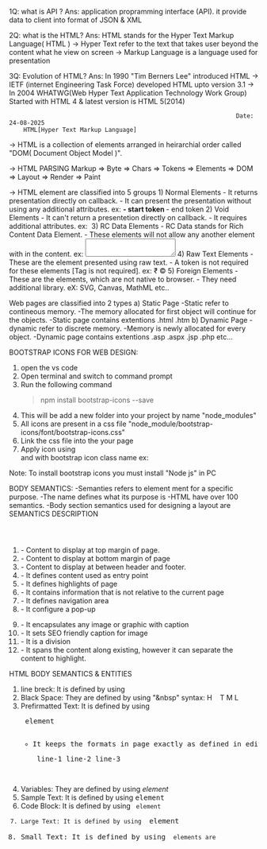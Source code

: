 1Q: what is API ?
Ans: application propramming interface (API). it provide data to client into format of JSON & XML

2Q: what is the HTML?
Ans: HTML stands for the Hyper Text Markup Language( HTML )
     -> Hyper Text refer to the text that takes user beyond the content what he view on screen
     -> Markup Language is a language used for  presentation

3Q: Evolution of HTML?
Ans: In 1990 "Tim Berners Lee" introduced HTML
    -> IETF (internet Engineering Task Force) developed HTML upto version 3.1
    -> In 2004 WHATWG(Web Hyper Text Application Technology Work Group) Started with HTML 4 & latest version is HTML 5(2014)

                                                                    Date: 24-08-2025
        HTML[Hyper Text Markup Language]
-> HTML is a collection of elements arranged in heirarchial order called "DOM( Document Object Model )".

-> HTML PARSING 
     Markup => Byte => Chars => Tokens => Elements => DOM => Layout => Render => Paint
     
-> HTML element are classified into 5 groups 
     1) Normal Elements
         - It returns presentation directly on callback.
         - It can present the presentation without using any additional attributes.
            ex: <b>  -  start token
                </b> -  end token
     2) Void Elements
         - It can't return a presentetion directly on callback.
         - It requires additional attributes.
            ex: <img>
     3) RC Data Elements
         - RC Data stands for Rich Content Data Element.
         - These elements will not allow any another element with in the content.
            ex: <textarea> </textarea>
     4) Raw Text Elements
         - These are the element presented using raw text.
         - A token is not required for these elements [Tag is not required].
            ex: &#8377;
                &copy;
     5) Foreign Elements
         - These are the elements, which are not native to browser.
         - They need additional library.
            eX: SVG, Canvas, MathML etc..

Web pages are classified into 2 types
   a) Static Page
      -Static refer to contineous memory.
      -The memory allocated for first object will continue for the objects.
      -Static page contains extentions
                .html
                .htm
   b) Dynamic Page
      -dynamic refer to discrete memory.
      -Memory is newly allocated for every object.
      -Dynamic page contains extentions 
                .asp
                .aspx
                .jsp
                .php etc...


BOOTSTRAP ICONS FOR WEB DESIGN:
   1) open the vs code
   2) Open terminal and switch to command prompt
   3) Run the following command
         >npm install bootstrap-icons  --save
   4) This will be add a new folder into your project by name "node_modules"
   5) All icons are present in a css file "node_module/bootstrap-icons/font/bootstrap-icons.css"
   6) Link the css file into the your page
         <head>
              <link rel="stylesheet" href="../node_module/bootstrap-icons/font/bootstrap-icons.css">
         </head>
   7) Apply icon using <div> and <span> with bootstrap icon class name
        ex: <div class="bi bi-house"></div>
        
Note: To install bootstrap icons you must install "Node js" in PC

BODY SEMANTICS:
 -Semanties refers to element ment for a specific purpose.
 -The name defines what its purpose is
 -HTML have over 100 semantics.
 -Body section semantics used for designing a layout are
       SEMANTICS                            DESCRIPTION
 1) <header></header>            -         Content to display at top margin of page.
 2) <footer></footer>            -         Content to display at bottom margin of page
 3) <section></section>          -         Content to display at between header and footer.
 4) <main></main>                -         It defines content used as entry point
 5) <article></article>          -         It defines highlights of page
 6) <aside></aside>              -         It contains information that is not relative to the current page
 7) <nav></nav>                  -         It defines navigation area
 8) <dialog></dialog>            -         It configure a pop-up
 9) <figure></figure>            -         It encapsulates any image or graphic with caption
 10) <figcaption></figcaption>   -         It sets SEO friendly caption for image
 11) <div></div>                 -         It is a division
 12) <span>                      -         It spans the content along existing, however it can separate the content to highlight.


HTML BODY SEMANTICS & ENTITIES
  1) line breck: It is defined by using <br>
  2) Black Space: They are defined by using "&nbsp"
       syntax: H &nbsp;&nbsp; T M L
  3) Prefirmatted Text: It is defined by using <pre> element
      - It keeps the formats in page exactly as defined in editor
       syntax: <pre>
                  line-1
                  line-2
                  line-3
               </pre>
  4) Variables: They  are defined by using <var> element
  5) Sample Text: It is defined by using <samp> element
  6) Code Block: It is defined by using <code> element
  7) Large Text: It is defined by using <big> element
  8) Small Text: It is defined by using <small> elements are 

 
